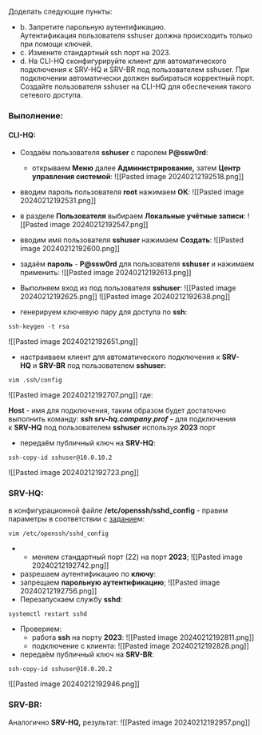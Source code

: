 Доделать следующие пункты:

- b. Запретите парольную аутентификацию. Аутентификация пользователя sshuser должна происходить только при помощи ключей.
- c. Измените стандартный ssh порт на 2023.
- d. На CLI-HQ сконфигурируйте клиент для автоматического подключения к SRV-HQ и SRV-BR под пользователем sshuser. При подключении автоматически должен выбираться корректный порт. Создайте пользователя sshuser на CLI-HQ для обеспечения такого сетевого доступа.

### Выполнение:

#### CLI-HQ:

- Создаём пользователя **sshuser** с паролем **P@ssw0rd**:
    - открываем **Меню** далее **Администрирование,** затем **Центр управления системой**:
![[Pasted image 20240212192518.png]]
- вводим пароль пользователя **root** нажимаем **ОК**:
![[Pasted image 20240212192531.png]]
- в разделе **Пользователя** выбираем **Локальные учётные записи**:
![[Pasted image 20240212192547.png]]
- вводим имя пользователя **sshuser** нажимаем **Создать**:
![[Pasted image 20240212192600.png]]
- задаём **пароль** - **P@ssw0rd** для пользователя **sshuser** и нажимаем применить:
![[Pasted image 20240212192613.png]]
- Выполняем вход из под пользователя **sshuser**:
![[Pasted image 20240212192625.png]]
![[Pasted image 20240212192638.png]]

- генерируем ключевую пару для доступа по **ssh**:

```
ssh-keygen -t rsa
```
![[Pasted image 20240212192651.png]]
- настраиваем клиент для автоматического подключения к **SRV-HQ** и **SRV-BR** под пользователем **sshuser:**

```
vim .ssh/config
```
![[Pasted image 20240212192707.png]]
где:

**Host** - имя для подключения, таким образом будет достаточно выполнить команду: _**ssh srv-hq.company.prof**_ **-** для подключения к **SRV-HQ** под пользователем **sshuser** используя **2023** порт

- передаём публичный ключ на **SRV-HQ**:

```
ssh-copy-id sshuser@10.0.10.2
```
![[Pasted image 20240212192723.png]]
### SRV-HQ:

в конфигурационной файле **/etc/openssh/sshd_config** - правим параметры в соответствии с [задание](https://sysahelper.ru/mod/resource/view.php?id=176 "Задание")м:

```
vim /etc/openssh/sshd_config
```

- - меняем стандартный порт (22) на порт **2023**;
![[Pasted image 20240212192742.png]]
- разрешаем аутентификацию по **ключу**:
- запрещаем **парольную аутентификацию**;
![[Pasted image 20240212192756.png]]
- Перезапускаем службу **sshd**:

```
systemctl restart sshd
```

- Проверяем:
    - работа **ssh** на порту **2023**:
![[Pasted image 20240212192811.png]]
	- подключение с клиента:
![[Pasted image 20240212192828.png]]
- передаём публичный ключ на **SRV-BR**:

```
ssh-copy-id sshuser@10.0.20.2
```
![[Pasted image 20240212192946.png]]
### SRV-BR:

Аналогично **SRV-HQ,** результат:
![[Pasted image 20240212192957.png]]
